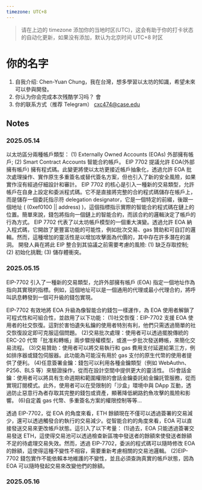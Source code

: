 ```yaml
---
timezone: UTC+8
---
```


> 请在上边的 timezone 添加你的当地时区(UTC)，这会有助于你的打卡状态的自动化更新，如果没有添加，默认为北京时间 UTC+8 时区


# 你的名字

1. 自我介绍: Chen-Yuan Chung，我在台灣，想多學習以太坊的知識，希望未來可以參與開發。
2. 你认为你会完成本次残酷学习吗？  會
3. 你的联系方式（推荐 Telegram）  cxc474@case.edu

## Notes

<!-- Content_START -->

### 2025.05.14
以太坊區分兩種帳戶類型： (1) Externally Owned Accounts (EOAs) 外部擁有帳戶; (2) Smart Contract Accounts 智能合約帳戶。
EIP 7702 提議允許 EOA(外部擁有帳戶) 擁有程式碼。此變更將使以太坊更接近帳戶抽象化，透過允許 EOA 批次處理操作、實作原生多重簽名或替代簽名方案，但也引入了新的安全風險，如果實作沒有經過仔細設計和審計。
EIP 7702 的核心是引入一種新的交易類型，允許帳戶在自身上設定和委派程式碼。它不是直接將完整的合約程式碼儲存在帳戶上，而是儲存一個委託指示符 delegation designator，它是一個特定的前綴，後跟一個地址 ( (0xef0100 || address) )，這個指標指示實際的智能合約程式碼在鏈上的位置。簡單來說，錢包將指向一個鏈上的智能合約，而該合約的邏輯決定了帳戶的行為方式。
EIP 7702 代表了以太坊帳戶模型的一個重大演變。透過允許 EOA 納入程式碼，它開啟了更豐富功能的可能性，例如批次交易、gas 贊助和可自訂的邏輯。然而，這種增加的靈活性是以增加攻擊面為代價的，其中存在許多潛在的漏洞。
開發人員在將此 EIP 整合到其協議之前需要考慮的風險: (1) 缺乏存取控制; (2) 初始化挑戰; (3) 儲存體衝突。

### 2025.05.15
EIP-7702 引入了一種新的交易類型，允許外部擁有帳戶 (EOA) 指定一個地址作為指向其實現的指標。例如，這個地址可以是一個通用的代理或最小代理合約，將呼叫訊息轉發到一個可升級的錢包實現。

EIP-7702 有效地將 EOA 升級為像智能合約錢包一樣運作，為 EOA 使用者解鎖了可程式性和可組合性，並啟用了以下功能：
(1)社交恢復：EIP-7702 支援 EOA 使用者的社交恢復。這對於害怕遺失私鑰的使用者特別有利，他們只需透過簡單的社交恢復設定即可克服這個問題。
(2)交易批次處理：使用者可以透過擺脫傳統的 ERC-20 代幣「批准和轉帳」兩步驟授權模型，或進一步批次發送轉帳，來簡化交易流程。
(3)交易贊助：使用者可以將交易執行和 gas 費用支付延遲給第三方，例如排序器或錢包伺服器。此功能為可能沒有用於 gas 支付的原生代幣的使用者提供了便利。
(4)任意簽署金鑰：錢包可以利用各種金鑰類型（例如 WebAuthn、P256、BLS 等）來驗證操作，從而在設計空間中提供更大的靈活性。
(5)會話金鑰：使用者可以將具有生命週期和範圍權限的會話金鑰委託給金鑰託管服務，從而實現訂閱模式。此外，使用者可以在受限制的「沙盒」環境中與 DApp 互動，透過防止惡意行為者存取其完整的錢包或資產，顯著降低網路釣魚攻擊的風險和影響。
(6)自定義 gas 代幣、多重簽名方案的權限控制等等…

透過 EIP-7702，從 EOA 的角度來看，ETH 餘額現在不僅可以透過簽署的交易減少，還可以透過觸發合約執行的交易減少。從智能合約的角度來看，EOA 可以直接發送交易來更改帳戶狀態。這引入了以下考量：
(1)過去，EOA 只能透過簽署交易發送 ETH，這使得交易池可以透過檢查新區塊中發送者的餘額來使發送者餘額不足的待處理交易失效。然而，透過 EIP-7702，委派的程式碼可以隨時修改 EOA 的餘額，這使得這種不變性不相容，需要重新考慮相關的交易池邏輯。
(2)EIP-7702 錢包實作不能依賴本地維護的不變性，並且必須查詢真實的帳戶狀態，因為 EOA 可以隨時發起交易來改變他們的餘額。

### 2025.05.16

<!-- Content_END -->
